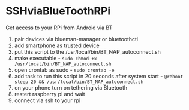 # SSHviaBlueToothRPi
Get access to your RPi from Android via BT

1) pair devices via blueman-manager or bluetoothctl
2) add smartphone as trusted device
3) put this script to the /usr/local/bin/BT_NAP_autoconnect.sh
4) make executable - ```sudo chmod +x /usr/local/bin/BT_NAP_autoconnect.sh```
5) open crontab as sudo - ```sudo crontab -e```
6) add task to run this script in 20 seconds after system start - ```@reboot sleep 20 && /usr/local/bin/BT_NAP_autoconnect.sh```
7) on your phone turn on tethering via Bluetooth
8) restert raspberry pi and wait
9) connect via ssh to your rpi
